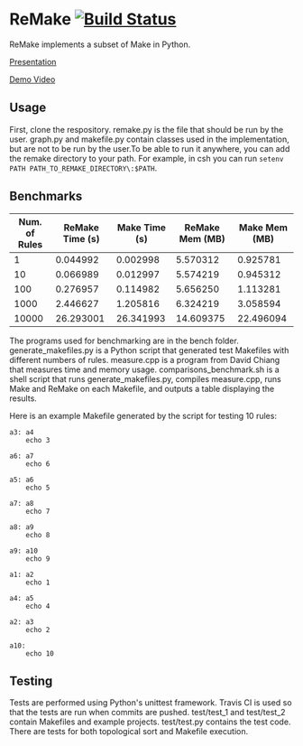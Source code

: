 # ReMake [![Build Status](https://travis-ci.org/DanielKerrigan/remake.svg?branch=master)](https://travis-ci.org/DanielKerrigan/remake)

ReMake implements a subset of Make in Python.

[Presentation](https://docs.google.com/a/nd.edu/presentation/d/1BBh9ergSZrSZWGNQKGSLtV7IUI77WEMpclgCcRdtVII/edit?usp=sharing)

[Demo Video](https://www.youtube.com/watch?v=xekGZYyH6d8)

## Usage

First, clone the respository. remake.py is the file that should be run by the user. graph.py and makefile.py contain classes used in the implementation, but are not to be run by the user.To be able to run it anywhere, you can add the remake directory to your path. For example, in csh you can run `setenv PATH PATH_TO_REMAKE_DIRECTORY\:$PATH`.

## Benchmarks

| Num. of Rules |ReMake Time (s)| Make Time (s) |ReMake Mem (MB)| Make Mem (MB) |
|---------------|---------------|---------------|---------------|---------------|
|              1|       0.044992|       0.002998|       5.570312|       0.925781|
|             10|       0.066989|       0.012997|       5.574219|       0.945312|
|            100|       0.276957|       0.114982|       5.656250|       1.113281|
|           1000|       2.446627|       1.205816|       6.324219|       3.058594|
|          10000|      26.293001|      26.341993|      14.609375|      22.496094|


The programs used for benchmarking are in the bench folder. generate_makefiles.py is a Python script that generated test Makefiles with different numbers of rules. measure.cpp is a program from David Chiang that measures time and memory usage. comparisons_benchmark.sh is a shell script that runs generate_makefiles.py, compiles measure.cpp, runs Make and ReMake on each Makefile, and outputs a table displaying the results.

Here is an example Makefile generated by the script for testing 10 rules:

```
a3: a4
	echo 3

a6: a7
	echo 6

a5: a6
	echo 5

a7: a8
	echo 7

a8: a9
	echo 8

a9: a10
	echo 9

a1: a2
	echo 1

a4: a5
	echo 4

a2: a3
	echo 2

a10:
	echo 10
```

## Testing

Tests are performed using Python's unittest framework. Travis CI is used so that the tests are run when commits are pushed. test/test_1 and test/test_2 contain Makefiles and example projects. test/test.py contains the test code. There are tests for both topological sort and Makefile execution.
